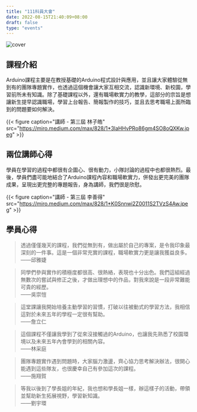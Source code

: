 ```yaml
---
title: "111科員大會"
date: 2022-08-15T21:40:09+08:00
draft: false
type: "events"
---
```


![cover](https://miro.medium.com/max/828/1*_PmLWgvuPq4T0AYDgBiaZA.jpeg)

## 課程介紹

Arduino課程主要是在教授基礎的Arduino程式設計與應用，並且讓大家體驗從無到有的團隊專題實作，也透過這個機會讓大家互相交流，認識新環境、新校園，學習前所未有知識。除了基礎課程以外，還有職場軟實力的教學，這部分的宗旨是想讓新生提早認識職場，學習上台報告、簡報製作的技巧，並且去思考職場上面所臨到的問題要如何解決。

{{< figure caption="講師 - 第三屆 林子皓" src="https://miro.medium.com/max/828/1*3laHHvPRo86gm4SO8oQXKw.jpeg" >}}
## 兩位講師心得

學員在學習的過程中都很有企圖心、很有動力，小隊討論的過程中也都很熱烈。最後，學員們盡可能地結合了Arduino課程內容和職場軟實力，併發出更完美的團隊成果，呈現出更完整的專題報告，身為講師，我們很是欣慰。

{{< figure caption="講師 - 第三屆 李善得" src="https://miro.medium.com/max/828/1*K0Snnwi2Z0011S2TVzS4Aw.jpeg" >}}
## 學員心得
    
> 透過僅僅幾天的課程，我們從無到有，做出屬於自己的專案，是令我印象最深刻的一件事。這是一個非常充實的課程，職場軟實力更是讓我獲益良多。  
> ——邱雅婕

> 同學們參與實作的積極度都很高、很熱絡，表現也十分出色。我們這組經過無數次的嘗試與修正之後，才做出理想中的作品，對我來說是一段非常難能可貴的經歷。  
> ——吳崇愷
    
> 這堂課讓我開始培養主動學習的習慣，打破以往被動式的學習方法，我相信這對於未來五年的學程一定很有幫助。  
> ——詹立仁
    
> 這個課程不僅讓我學到了從來沒接觸過的Arduino，也讓我先熟悉了校園環境以及未來五年內會學到的相關內容。  
> ——林采庭

> 團隊專題實作遇到問題時，大家腦力激盪，齊心協力思考解決辦法，很開心能遇到這些隊友，也很慶幸自己有參加這次的課程。  
> ——施翔賀
    
> 等我以後到了學長姐的年紀，我也想和學長姐一樣，辦這樣子的活動，帶領並幫助新生拓展視野，學習新知識。  
> ——劉宇環
